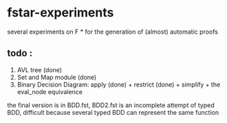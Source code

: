 # fstar-experiments
several experiments on F * for the generation of (almost) automatic proofs

## todo : 
1. AVL tree (done)
2. Set and Map module (done)
3. Binary Decision Diagram: apply (done) + restrict (done) + simplify + the eval_node equivalence

the final version is in BDD.fst, BDD2.fst is an incomplete attempt of typed BDD, difficult because several typed BDD can represent the same function
